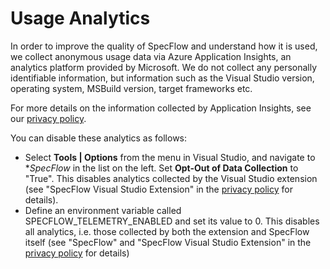 # Usage Analytics

In order to improve the quality of SpecFlow and understand how it is used, we collect anonymous usage data via Azure Application Insights, an analytics platform provided by Microsoft. We do not collect any personally identifiable information, but information such as the Visual Studio version, operating system, MSBuild version, target frameworks etc.

For more details on the information collected by Application Insights, see our [privacy policy](https://specflow.org/privacy-policy/).  

You can disable these analytics as follows:

* Select **Tools | Options** from the menu in Visual Studio, and navigate to **SpecFlow* in the list on the left. Set **Opt-Out of Data Collection** to "True".
  This disables analytics collected by the Visual Studio extension (see "SpecFlow Visual Studio Extension" in the [privacy policy](https://specflow.org/privacy-policy/) for details).
* Define an environment variable called SPECFLOW_TELEMETRY_ENABLED and set its value to 0.
  This disables all analytics, i.e. those collected by both the extension and SpecFlow itself (see "SpecFlow" and "SpecFlow Visual Studio Extension" in the [privacy policy](https://specflow.org/privacy-policy/) for details)

